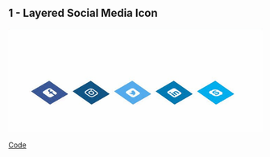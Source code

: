 ##  1 - Layered Social Media Icon
![1](https://github.com/carolinacsz/css-projects/blob/master/layered-social-media-icon/gif.gif)


[Code](https://github.com/carolinacsz/css-projects/tree/master/layered-social-media-icon)